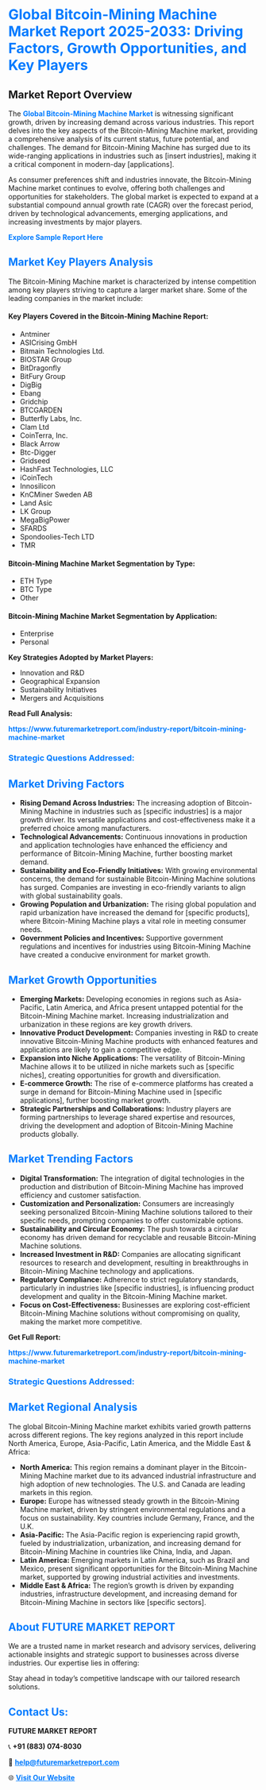 <h1 style="color: #007BFF;">Global Bitcoin-Mining Machine Market Report 2025-2033: Driving Factors, Growth Opportunities, and Key Players</h1>

<section id="overview">
<h2>Market Report Overview</h2>
<p>The <a href="https://www.futuremarketreport.com/industry-report/bitcoin-mining-machine-market" style="color: #007BFF; text-decoration: none;"><strong>Global Bitcoin-Mining Machine Market</strong></a> is witnessing significant growth, driven by increasing demand across various industries. This report delves into the key aspects of the Bitcoin-Mining Machine market, providing a comprehensive analysis of its current status, future potential, and challenges. The demand for Bitcoin-Mining Machine has surged due to its wide-ranging applications in industries such as [insert industries], making it a critical component in modern-day [applications].</p>
<p>As consumer preferences shift and industries innovate, the Bitcoin-Mining Machine market continues to evolve, offering both challenges and opportunities for stakeholders. The global market is expected to expand at a substantial compound annual growth rate (CAGR) over the forecast period, driven by technological advancements, emerging applications, and increasing investments by major players.</p>
</section>

<section id="overview">
<p><a href="https://www.futuremarketreport.com/request-sample/reportId=103513" style="color: #007BFF; text-decoration: none;"><strong>Explore Sample Report Here</strong></a></p>
</section>

<section id="key-players">
<h2 style="color: #007BFF;">Market Key Players Analysis</h2>
<p>The Bitcoin-Mining Machine market is characterized by intense competition among key players striving to capture a larger market share. Some of the leading companies in the market include:</p>
<h4>Key Players Covered in the Bitcoin-Mining Machine Report:</h4>
<ul><li>Antminer</li><li>ASICrising GmbH</li><li>Bitmain Technologies Ltd.</li><li>BIOSTAR Group</li><li>BitDragonfly</li><li>BitFury Group</li><li>DigBig</li><li>Ebang</li><li>Gridchip</li><li>BTCGARDEN</li><li>Butterfly Labs, Inc.</li><li>Clam Ltd</li><li>CoinTerra, Inc.</li><li>Black Arrow</li><li>Btc-Digger</li><li>Gridseed</li><li>HashFast Technologies, LLC</li><li>iCoinTech</li><li>Innosilicon</li><li>KnCMiner Sweden AB</li><li>Land Asic</li><li>LK Group</li><li>MegaBigPower</li><li>SFARDS</li><li>Spondoolies-Tech LTD</li><li>TMR</li></ul>
<h4>Bitcoin-Mining Machine Market Segmentation by Type:</h4>
<ul><li>ETH Type</li><li>BTC Type</li><li>Other</li></ul>

<h4>Bitcoin-Mining Machine Market Segmentation by Application:</h4>
<ul><li>Enterprise</li><li>Personal</li></ul>
<p><strong>Key Strategies Adopted by Market Players:</strong></p>
<ul>
<li>Innovation and R&D</li>
<li>Geographical Expansion</li>
<li>Sustainability Initiatives</li>
<li>Mergers and Acquisitions</li>
</ul>
</section>

<section>
<p><strong>Read Full Analysis: </strong></p><a href="https://www.futuremarketreport.com/industry-report/bitcoin-mining-machine-market" style="color: #007BFF; text-decoration: none;"><strong>https://www.futuremarketreport.com/industry-report/bitcoin-mining-machine-market</strong></a>
<h3 style="color: #007BFF;">Strategic Questions Addressed:</h3>
</section>

<section id="driving-factors">
<h2 style="color: #007BFF;">Market Driving Factors</h2>
<ul>
<li><strong>Rising Demand Across Industries:</strong> The increasing adoption of Bitcoin-Mining Machine in industries such as [specific industries] is a major growth driver. Its versatile applications and cost-effectiveness make it a preferred choice among manufacturers.</li>
<li><strong>Technological Advancements:</strong> Continuous innovations in production and application technologies have enhanced the efficiency and performance of Bitcoin-Mining Machine, further boosting market demand.</li>
<li><strong>Sustainability and Eco-Friendly Initiatives:</strong> With growing environmental concerns, the demand for sustainable Bitcoin-Mining Machine solutions has surged. Companies are investing in eco-friendly variants to align with global sustainability goals.</li>
<li><strong>Growing Population and Urbanization:</strong> The rising global population and rapid urbanization have increased the demand for [specific products], where Bitcoin-Mining Machine plays a vital role in meeting consumer needs.</li>
<li><strong>Government Policies and Incentives:</strong> Supportive government regulations and incentives for industries using Bitcoin-Mining Machine have created a conducive environment for market growth.</li>
</ul>
</section>

<section id="growth-opportunities">
<h2 style="color: #007BFF;">Market Growth Opportunities</h2>
<ul>
<li><strong>Emerging Markets:</strong> Developing economies in regions such as Asia-Pacific, Latin America, and Africa present untapped potential for the Bitcoin-Mining Machine market. Increasing industrialization and urbanization in these regions are key growth drivers.</li>
<li><strong>Innovative Product Development:</strong> Companies investing in R&D to create innovative Bitcoin-Mining Machine products with enhanced features and applications are likely to gain a competitive edge.</li>
<li><strong>Expansion into Niche Applications:</strong> The versatility of Bitcoin-Mining Machine allows it to be utilized in niche markets such as [specific niches], creating opportunities for growth and diversification.</li>
<li><strong>E-commerce Growth:</strong> The rise of e-commerce platforms has created a surge in demand for Bitcoin-Mining Machine used in [specific applications], further boosting market growth.</li>
<li><strong>Strategic Partnerships and Collaborations:</strong> Industry players are forming partnerships to leverage shared expertise and resources, driving the development and adoption of Bitcoin-Mining Machine products globally.</li>
</ul>
</section>

<section id="trending-factors">
<h2 style="color: #007BFF;">Market Trending Factors</h2>
<ul>
<li><strong>Digital Transformation:</strong> The integration of digital technologies in the production and distribution of Bitcoin-Mining Machine has improved efficiency and customer satisfaction.</li>
<li><strong>Customization and Personalization:</strong> Consumers are increasingly seeking personalized Bitcoin-Mining Machine solutions tailored to their specific needs, prompting companies to offer customizable options.</li>
<li><strong>Sustainability and Circular Economy:</strong> The push towards a circular economy has driven demand for recyclable and reusable Bitcoin-Mining Machine solutions.</li>
<li><strong>Increased Investment in R&D:</strong> Companies are allocating significant resources to research and development, resulting in breakthroughs in Bitcoin-Mining Machine technology and applications.</li>
<li><strong>Regulatory Compliance:</strong> Adherence to strict regulatory standards, particularly in industries like [specific industries], is influencing product development and quality in the Bitcoin-Mining Machine market.</li>
<li><strong>Focus on Cost-Effectiveness:</strong> Businesses are exploring cost-efficient Bitcoin-Mining Machine solutions without compromising on quality, making the market more competitive.</li>
</ul>
</section>

<section>
<p><strong>Get Full Report: </strong></p><a href="https://www.futuremarketreport.com/industry-report/bitcoin-mining-machine-market" style="color: #007BFF; text-decoration: none;"><strong>https://www.futuremarketreport.com/industry-report/bitcoin-mining-machine-market</strong></a>
<h3 style="color: #007BFF;">Strategic Questions Addressed:</h3>
</section>


<section id="regional-analysis">
<h2 style="color: #007BFF;">Market Regional Analysis</h2>
<p>The global Bitcoin-Mining Machine market exhibits varied growth patterns across different regions. The key regions analyzed in this report include North America, Europe, Asia-Pacific, Latin America, and the Middle East & Africa:</p>
<ul>
<li><strong>North America:</strong> This region remains a dominant player in the Bitcoin-Mining Machine market due to its advanced industrial infrastructure and high adoption of new technologies. The U.S. and Canada are leading markets in this region.</li>
<li><strong>Europe:</strong> Europe has witnessed steady growth in the Bitcoin-Mining Machine market, driven by stringent environmental regulations and a focus on sustainability. Key countries include Germany, France, and the U.K.</li>
<li><strong>Asia-Pacific:</strong> The Asia-Pacific region is experiencing rapid growth, fueled by industrialization, urbanization, and increasing demand for Bitcoin-Mining Machine in countries like China, India, and Japan.</li>
<li><strong>Latin America:</strong> Emerging markets in Latin America, such as Brazil and Mexico, present significant opportunities for the Bitcoin-Mining Machine market, supported by growing industrial activities and investments.</li>
<li><strong>Middle East & Africa:</strong> The region’s growth is driven by expanding industries, infrastructure development, and increasing demand for Bitcoin-Mining Machine in sectors like [specific sectors].</li>
</ul>
</section>

<footer>
<h2 style="color: #007BFF;">About FUTURE MARKET REPORT</h2>
<p>We are a trusted name in market research and advisory services, delivering actionable insights and strategic support to businesses across diverse industries. Our expertise lies in offering:</p>

<p>Stay ahead in today’s competitive landscape with our tailored research solutions.</p>

<h2 style="color: #007BFF;">Contact Us:</h2>
<p><strong>FUTURE MARKET REPORT</strong></p>
<p>📞 <strong>+91 (883) 074-8030</strong></p>
<p>📧 <strong><a href="mailto:help@futuremarketreport.com" style="color: #007BFF;">help@futuremarketreport.com</a></strong></p>
<p>🌐 <strong><a href="https://www.futuremarketreport.com/" style="color: #007BFF;">Visit Our Website</a></strong></p>
</footer>